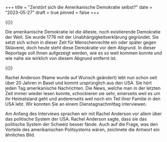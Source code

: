 +++
title = "Zerstört sich die Amerikanische Demokratie selbst?"
date = "2023-05-27"
draft = true
pinned = false
+++


{{<lead>}}


Die amerikanische Demokratie ist die älteste, noch existierende Demokratie der Welt. Sie wurde 1776 mit der Unabhängigkeitserklärung gegründet. Sie setzt sich schon in dieser Zeit für Menschenrechte ein oder später gegen Sklaverei, doch heute steht diese Demokratie vor dem Abgrund. In dieser Reportage soll Ihnen aufgezeigt werden, wie es so weit kommen konnte und wie nahe sie wirklich von diesem Abgrund entfernt ist. 


{{</lead>}}


Rachel Anderson (Name wurde auf Wunsch geändert) lebt nun schon seit über 20 Jahren in Basel und kommt ursprünglich aus den USA. Sie hört jeden Tag amerikanische Nachrichten. Die News, welche man in der letzten Zeit immer wieder lesen konnte, schockieren sie sehr, einerseits weil es um ihr Heimatsland geht und andererseits weil noch ein Teil ihrer Familie in den USA lebt. Wir konnten Sie an einem Dienstagnachmittag interviewen. 

Am Anfang des Interviews sprachen wir mit Rachel Anderson vor allem über das politische System der USA. Rachel Anderson sagte, dass sie das politische System der Schweiz besser fände. Auch auf die Frage, was den Vorteile des amerikanischen Politsystems wären, zeichnete die Antwort ein ähnliches Bild.



